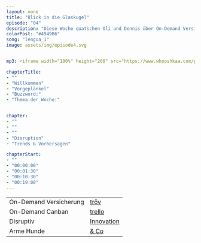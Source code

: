 ```yaml
---
layout: none
title: "Blick in die Glaskugel"
episode: "04"
description: "Diese Woche quatschen Oli und Dennis über On-Demand Versicherungen, die große Disruption und die unglaublichen Design- & Technologietrends für 2017"
colorPost: "#4949B6"
song: "lengua_1"
image: assets/img/episode4.svg


mp3: <iframe width="100%" height="200" src="https://www.whooshkaa.com/player/episode/id/92933?visual=true" frameborder="0"></iframe>

chapterTitle:
- ""
- "Willkommen"
- "Vorgeplänkel"
- "Buzzword:"
- "Thema der Woche:"


chapter:
- ""
- ""
- ""
- "Disruption"
- "Trends & Vorhersagen"

chapterStart:
- ""
- "00:00:00"
- "00:01:30"
- "00:10:30"
- "00:19:00"
---
```


<!-- nach 8 einträgen ein neues table erstellen, danke :) !-->

| | |
|:-|:-|
| On-Demand Versicherung | [trōv](http://trov.com/) |
| On-Demand Canban | [trello](https://trello.com) |
| Disruptiv | [Innovation](https://techcrunch.com/event-type/disrupt/) |
| Arme Hunde | [& Co](https://de.wikipedia.org/wiki/BCG-Matrix)  |
